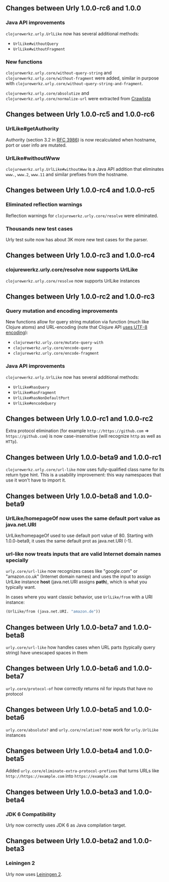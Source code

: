 ## Changes between Urly 1.0.0-rc6 and 1.0.0

### Java API improvements

`clojurewerkz.urly.UrlLike` now has several additional methods:

 * `UrlLike#withoutQuery`
 * `UrlLike#withoutFragment`


### New functions

`clojurewerkz.urly.core/without-query-string` and `clojurewerkz.urly.core/without-fragment` were added, similar in purpose with
`clojurewerkz.urly.core/without-query-string-and-fragment`.

`clojurewerkz.urly.core/absolutize` and `clojurewerkz.urly.core/normalize-url` were extracted from [Crawlista](https://github.com/michaelklishin/crawlista)


## Changes between Urly 1.0.0-rc5 and 1.0.0-rc6

### UrlLike#getAuthority

Authority (section 3.2 in [RFC 3986]()) is now recalculated when hostname, port or user info are mutated.


### UrlLike#withoutWww

`clojurewerkz.urly.UrlLike#withoutWww` is a Java API addition that eliminates `www.`, `www.2`, `www.11` and similar
prefixes from the hostname.



## Changes between Urly 1.0.0-rc4 and 1.0.0-rc5

### Eliminated reflection warnings

Reflection warnings for `clojurewerkz.urly.core/resolve` were eliminated.


### Thousands new test cases

Urly test suite now has about 3K more new test cases for the parser.



## Changes between Urly 1.0.0-rc3 and 1.0.0-rc4

### clojurewerkz.urly.core/resolve now supports UrlLike

`clojurewerkz.urly.core/resolve` now supports UrlLike instances


## Changes between Urly 1.0.0-rc2 and 1.0.0-rc3

### Query mutation and encoding improvements

New functions allow for query string mutation via function (much like Clojure atoms) and URL-encoding
(note that Clojure API [uses UTF-8 encoding](http://docs.oracle.com/javase/7/docs/api/java/net/URLEncoder.html#encode%28java.lang.String%29)):

 * `clojurewerkz.urly.core/mutate-query-with`
 * `clojurewerkz.urly.core/encode-query`
 * `clojurewerkz.urly.core/encode-fragment`


### Java API improvements

`clojurewerkz.urly.UrlLike` now has several additional methods:

 * `UrlLike#hasQuery`
 * `UrlLike#hasFragment`
 * `UrlLike#hasNonDefaultPort`
 * `UrlLike#encodeQuery`


## Changes between Urly 1.0.0-rc1 and 1.0.0-rc2

Extra protocol elimination (for example `http://https://github.com` => `https://github.com`) is now
case-insensitive (will recognize `http` as well as `HTTp`).


## Changes between Urly 1.0.0-beta9 and 1.0.0-rc1

`clojurewerkz.urly.core/url-like` now uses fully-qualified class name for its return type hint.
This is a usability improvement: this way namespaces that use it won't have to import it.


## Changes between Urly 1.0.0-beta8 and 1.0.0-beta9

### UrlLike/homepageOf now uses the same default port value as java.net.URI

UrlLike/homepageOf used to use default port value of 80. Starting with 1.0.0-beta9, it uses the same
default prot as java.net.URI (-1).


### url-like now treats inputs that are valid Internet domain names specially

`urly.core/url-like` now recognizes cases like "google.com" or "amazon.co.uk" (Internet domain names) and
uses the input to assign UrlLike instance **host** (java.net.URI assigns **path**), which is what you typically
want.

In cases where you want classic behavior, use `UrlLike/from` with a URI instance:

``` clojure
(UrlLike/from (java.net.URI. "amazon.de"))
```


## Changes between Urly 1.0.0-beta7 and 1.0.0-beta8

`urly.core/url-like` how handles cases when URL parts (typically query string) have unescaped spaces in them


## Changes between Urly 1.0.0-beta6 and 1.0.0-beta7

`urly.core/protocol-of` how correctly returns nil for inputs that have no protocol


## Changes between Urly 1.0.0-beta5 and 1.0.0-beta6

`urly.core/absolute?` and `urly.core/relative?` now work for `urly.UrlLike` instances



## Changes between Urly 1.0.0-beta4 and 1.0.0-beta5

Added `urly.core/eliminate-extra-protocol-prefixes` that turns URLs like `http://https://example.com` into `https://example.com`


## Changes between Urly 1.0.0-beta3 and 1.0.0-beta4

### JDK 6 Compatibility

Urly now correctly uses JDK 6 as Java compilation target.



## Changes between Urly 1.0.0-beta2 and 1.0.0-beta3

### Leiningen 2

Urly now uses [Leiningen 2](https://github.com/technomancy/leiningen/wiki/Upgrading).
